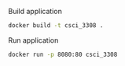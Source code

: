 Build application

```bash
docker build -t csci_3308 .
```

Run application

```bash
docker run -p 8080:80 csci_3308
```